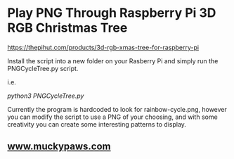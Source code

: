 # Play PNG Through Raspberry Pi 3D RGB Christmas Tree

https://thepihut.com/products/3d-rgb-xmas-tree-for-raspberry-pi

Install the script into a new folder on your Rasberry Pi and simply run the 
PNGCycleTree.py script.

i.e. 

*python3 PNGCycleTree.py*

Currently the program is hardcoded to look for rainbow-cycle.png, however you can modify the script to use a PNG of your choosing, and with some creativity you can create some interesting patterns to display.

## www.muckypaws.com
